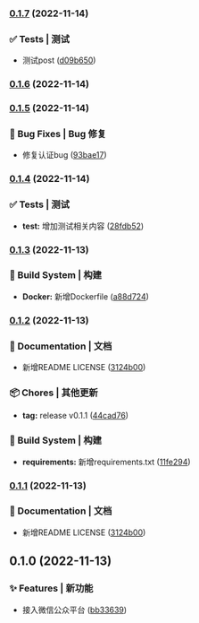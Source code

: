 

### [0.1.7](https://github.com/yszar/yfhkj/compare/0.1.6...0.1.7) (2022-11-14)


### ✅ Tests | 测试

* 测试post ([d09b650](https://github.com/yszar/obsidian-vuepress/commit/d09b650e53cadba0b868b4ac1118c97ae25f89fd))

### [0.1.6](https://github.com/yszar/yfhkj/compare/0.1.5...0.1.6) (2022-11-14)

### [0.1.5](https://github.com/yszar/yfhkj/compare/0.1.4...0.1.5) (2022-11-14)


### 🐛 Bug Fixes | Bug 修复

* 修复认证bug ([93bae17](https://github.com/yszar/obsidian-vuepress/commit/93bae177e2a72a74dd332652fb75b84441730866))

### [0.1.4](https://github.com/yszar/yfhkj/compare/0.1.3...0.1.4) (2022-11-14)


### ✅ Tests | 测试

* **test:** 增加测试相关内容 ([28fdb52](https://github.com/yszar/obsidian-vuepress/commit/28fdb52802a5f6383e4e407de83a58dcde9496d8))

### [0.1.3](https://github.com/yszar/yfhkj/compare/0.1.2...0.1.3) (2022-11-13)


### 👷‍ Build System | 构建

* **Docker:** 新增Dockerfile ([a88d724](https://github.com/yszar/obsidian-vuepress/commit/a88d724a5a569936440fc2a852d1c97e3eaab294))

### [0.1.2](https://github.com/yszar/yfhkj/compare/0.1.0...0.1.2) (2022-11-13)


### 📝 Documentation | 文档

* 新增README LICENSE ([3124b00](https://github.com/yszar/obsidian-vuepress/commit/3124b00d3e031f322c5e5e65ba7661c45ac35954))


### 📦 Chores | 其他更新

* **tag:** release v0.1.1 ([44cad76](https://github.com/yszar/obsidian-vuepress/commit/44cad7621c0d284d03827d2f3b546c2be0ed853c))


### 👷‍ Build System | 构建

* **requirements:** 新增requirements.txt ([11fe294](https://github.com/yszar/obsidian-vuepress/commit/11fe29492c2bdfb21cc34949b9d5d02a9681dd45))

### [0.1.1](https://github.com/yszar/yfhkj/compare/0.1.0...0.1.1) (2022-11-13)


### 📝 Documentation | 文档

* 新增README LICENSE ([3124b00](https://github.com/yszar/obsidian-vuepress/commit/3124b00d3e031f322c5e5e65ba7661c45ac35954))

## 0.1.0 (2022-11-13)


### ✨ Features | 新功能

* 接入微信公众平台 ([bb33639](https://github.com/yszar/obsidian-vuepress/commit/bb33639112b38f6569925d57b8f0f970e1c673ac))
